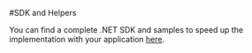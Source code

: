 
#SDK and Helpers

You can find a complete .NET SDK and samples to speed up the implementation with your application [here](https://github.com/Microsoft/groove-api-sdk-csharp).
